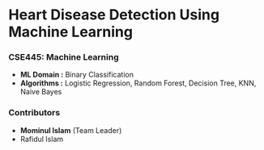 # Heart Disease Detection Using Machine Learning
### CSE445: Machine Learning
- <b>ML Domain :</b> Binary Classification
- <b>Algorithms :</b> Logistic Regression, Random Forest, Decision Tree, KNN, Naive Bayes

 


### Contributors
- <b>Mominul Islam</b> (Team Leader)
- Rafidul Islam

